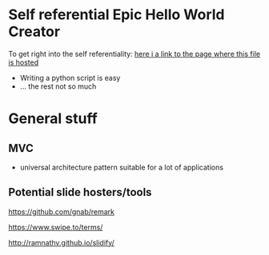 # Self referential Epic Hello World Creator

To get right into the self referentiality: [here i a link to the page where this file is hosted](https://github.com/obestwalter/linpy3toolchain)
* Writing a python script is easy 
* ... the rest not so much



# General stuff

## MVC 

* universal architecture pattern suitable for a lot of applications

## Potential slide hosters/tools

https://github.com/gnab/remark

https://www.swipe.to/terms/

http://ramnathv.github.io/slidify/
